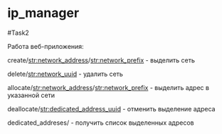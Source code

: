 # ip_manager
#Task2

Работа веб-приложения:

create/<str:network_address>/<str:network_prefix> - выделить сеть

delete/<str:network_uuid> - удалить сеть

allocate/<str:network_address>/<str:network_prefix> - выделить адрес в указанной сети

deallocate/<str:dedicated_address_uuid> - отменить выделение адреса

dedicated_addreses/ - получить список выделенных адресов
